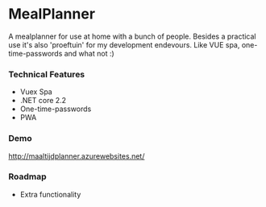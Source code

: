 # MealPlanner
A  mealplanner for use at home with a bunch of people. Besides a practical use it's also 'proeftuin' for my development endevours. Like VUE spa, one-time-passwords and what not :)

### Technical Features
- Vuex Spa
- .NET core 2.2
- One-time-passwords
- PWA

### Demo
http://maaltijdplanner.azurewebsites.net/

### Roadmap 
- Extra functionality
